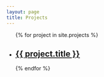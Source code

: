 ```yaml
---
layout: page
title: Projects
---
```


<div class="home">
  <ul class="post-list">
    {% for project in site.projects %}
      <li>
        <h2>
          <a class="post-link" href="{{ project.url | prepend: site.baseurl }}">{{ project.title }}</a>
        </h2>
      </li>
    {% endfor %}
  </ul>
</div>